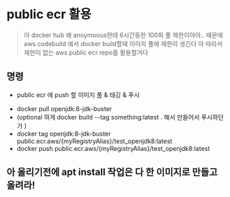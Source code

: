 # public ecr 활용
> 아 docker hub 왜 anoymoous한테 6시간동한 100회 풀 제한이야아..
> 때문에 aws codebuild 에서 docker build할때 이미지 풀에 제한이 생긴다 아
> 따라서 제한이 없는 aws public ecr repo를 활용할거다 

## 명령
* public ecr 에 push 할 이미지 풀 & 태깅 & 푸시
- docker pull openjdk:8-jdk-buster
- (optional 하게 docker build --tag something:latest . 해서 만들어서 푸시하던가 )
- docker tag openjdk:8-jdk-buster public.ecr.aws/{myRegistryAlias}/test_openjdk8:latest
- docker push public.ecr.aws/{myRegistryAlias}/test_openjdk8:latest

## 아 올리기전에 apt install 작업은 다 한 이미지로 만들고 올려라!